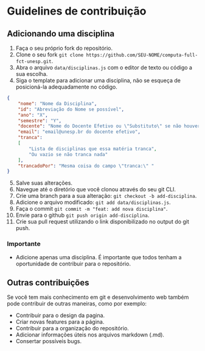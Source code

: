 # Guidelines de contribuição

## Adicionando uma disciplina

1. Faça o seu próprio fork do repositório.
2. Clone o seu fork `git clone https://github.com/SEU-NOME/computa-full-fct-unesp.git`.
3. Abra o arquivo `data/disciplinas.js` com o editor de texto ou código a sua escolha.
4. Siga o template para adicionar uma disciplina, não se esqueça de posicioná-la adequadamente no código.
```json
{
    "nome": "Nome da Disciplina",
    "id": "Abreviação do Nome se possível",
    "ano": "X",
    "semestre": "Y",
    "docente": "Nome do Docente Efetivo ou \"Substituto\" se não houver docente efetivo",
    "email": "email@unesp.br do docente efetivo",
    "tranca":
    [
        "Lista de disciplinas que essa matéria tranca",
        "Ou vazio se não tranca nada"
    ],
    "trancadoPor": "Mesma coisa do campo \"tranca:\" "
}
```
5. Salve suas alterações.
6. Navegue até o diretório que você clonou através do seu git CLI.
7. Crie uma branch para a sua alteração: `git checkout -b add-disciplina`.
8. Adicione o arquivo modificado: `git add data/disciplinas.js`.
9. Faça o commit `git commit -m "feat: add nova disciplina"`.
10. Envie para o github `git push origin add-disciplina`.
11. Crie sua pull request utilizando o link disponibilizado no output do git push.

### Importante

- Adicione apenas uma disciplina. É importante que todos tenham a oportunidade de contribuir para o repositório.

## Outras contribuições

Se você tem mais conhecimento em git e desenvolvimento web também pode contribuir de outras maneiras, como por exemplo:

- Contribuir para o design da pagina.
- Criar novas features para a página.
- Contribuir para a organização do repositório.
- Adicionar informações úteis nos arquivos markdown (.md).
- Consertar possíveis bugs.
